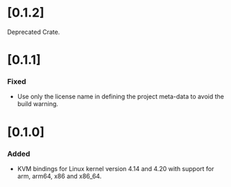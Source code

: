 # [0.1.2]

Deprecated Crate.

# [0.1.1]

### Fixed

- Use only the license name in defining the project meta-data to avoid
  the build warning.

# [0.1.0]

### Added

- KVM bindings for Linux kernel version 4.14 and 4.20 with
  support for arm, arm64, x86 and x86_64.

